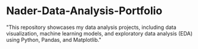# Nader-Data-Analysis-Portfolio
"This repository showcases my data analysis projects, including data visualization, machine learning models, and exploratory data analysis (EDA) using Python, Pandas, and Matplotlib."
